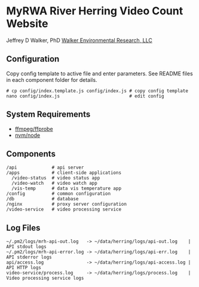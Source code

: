 MyRWA River Herring Video Count Website
=======================================

Jeffrey D Walker, PhD
[Walker Environmental Research, LLC](http://walkerenvres.com)

## Configuration

Copy config template to active file and enter parameters. See README files in each component folder for details.

```
# cp config/index.template.js config/index.js # copy config template
nano config/index.js                          # edit config
```

## System Requirements

- [ffmpeg/ffprobe](https://ffmpeg.org/)
- [nvm/node](https://github.com/creationix/nvm)

## Components

```
/api             # api server
/apps            # client-side applications
  /video-status  # video status app
  /video-watch   # video watch app
  /vis-temp      # data vis temperature app
/config          # common configuration
/db              # database
/nginx           # proxy server configuration
/video-service   # video processing service
```

## Log Files

```
~/.pm2/logs/mrh-api-out.log   -> ~/data/herring/logs/api-out.log    | API stdout logs
~/.pm2/logs/mrh-api-error.log -> ~/data/herring/logs/api-err.log    | API stderror logs
api/access.log                -> ~/data/herring/logs/api-access.log | API HTTP logs
video-service/process.log     -> ~/data/herring/logs/process.log    | Video processing service logs
```